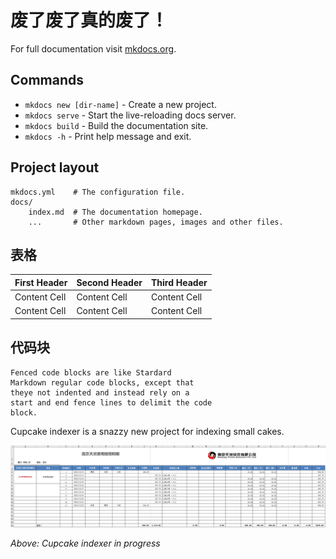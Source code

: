 # 废了废了真的废了！

For full documentation visit [mkdocs.org](https://www.mkdocs.org).

## Commands

* `mkdocs new [dir-name]` - Create a new project.
* `mkdocs serve` - Start the live-reloading docs server.
* `mkdocs build` - Build the documentation site.
* `mkdocs -h` - Print help message and exit.

## Project layout

    mkdocs.yml    # The configuration file.
    docs/
        index.md  # The documentation homepage.
        ...       # Other markdown pages, images and other files.

## 表格
| First Header | Second Header | Third Header |
| ------------ | ------------- | ------------ |
| Content Cell | Content Cell  | Content Cell |
| Content Cell | Content Cell  | Content Cell |

## 代码块
```
Fenced code blocks are like Stardard
Markdown regular code blocks, except that
theye not indented and instead rely on a
start and end fence lines to delimit the code
block.
```

Cupcake indexer is a snazzy new project for indexing small cakes.

![Screenshot](img/screenshot.png)

*Above: Cupcake indexer in progress*
